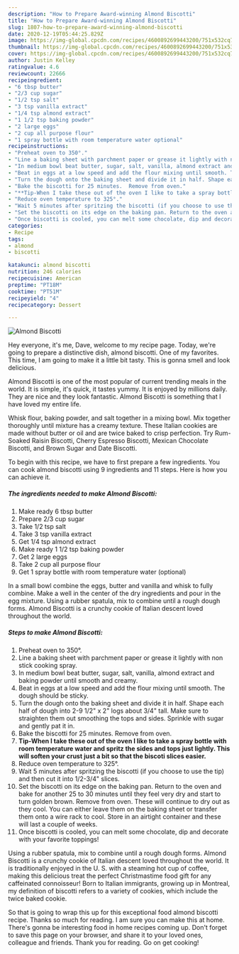 ```yaml
---
description: "How to Prepare Award-winning Almond Biscotti"
title: "How to Prepare Award-winning Almond Biscotti"
slug: 1807-how-to-prepare-award-winning-almond-biscotti
date: 2020-12-19T05:44:25.829Z
image: https://img-global.cpcdn.com/recipes/4600892699443200/751x532cq70/almond-biscotti-recipe-main-photo.jpg
thumbnail: https://img-global.cpcdn.com/recipes/4600892699443200/751x532cq70/almond-biscotti-recipe-main-photo.jpg
cover: https://img-global.cpcdn.com/recipes/4600892699443200/751x532cq70/almond-biscotti-recipe-main-photo.jpg
author: Justin Kelley
ratingvalue: 4.6
reviewcount: 22666
recipeingredient:
- "6 tbsp butter"
- "2/3 cup sugar"
- "1/2 tsp salt"
- "3 tsp vanilla extract"
- "1/4 tsp almond extract"
- "1 1/2 tsp baking powder"
- "2 large eggs"
- "2 cup all purpose flour"
- "1 spray bottle with room temperature water optional"
recipeinstructions:
- "Preheat oven to 350°."
- "Line a baking sheet with parchment paper or grease it lightly with non stick cooking spray."
- "In medium bowl beat butter, sugar, salt, vanilla, almond extract and baking powder until smooth and creamy."
- "Beat in eggs at a low speed and add the flour mixing until smooth. The dough should be sticky."
- "Turn the dough onto the baking sheet and divide it in half. Shape each half of dough into 2-9 1/2&#34; x 2&#34; logs about 3/4&#34; tall. Make sure to straighten them out smoothing the tops and sides. Sprinkle with sugar and gently pat it in."
- "Bake the biscotti for 25 minutes.  Remove from oven."
- "**Tip-When I take these out of the oven I like to take a spray bottle with room temperature water and spritz the sides and tops just lightly. This will soften your crust just a bit so that the biscoti slices easier.**"
- "Reduce oven temperature to 325°."
- "Wait 5 minutes after spritzing the biscotti (if you choose to use the tip) and then cut it into 1/2-3/4&#34; slices."
- "Set the biscotti on its edge on the baking pan. Return to the oven and bake for another 25 to 30 minutes until they feel very dry and start to turn golden brown. Remove from oven. These will continue to dry out as they cool. You can either leave them on the baking sheet or transfer them onto a wire rack to cool. Store in an airtight container and these will last a couple of weeks."
- "Once biscotti is cooled, you can melt some chocolate, dip and decorate with your favorite toppings!"
categories:
- Recipe
tags:
- almond
- biscotti

katakunci: almond biscotti 
nutrition: 246 calories
recipecuisine: American
preptime: "PT18M"
cooktime: "PT51M"
recipeyield: "4"
recipecategory: Dessert

---
```



![Almond Biscotti](https://img-global.cpcdn.com/recipes/4600892699443200/751x532cq70/almond-biscotti-recipe-main-photo.jpg)

Hey everyone, it's me, Dave, welcome to my recipe page. Today, we're going to prepare a distinctive dish, almond biscotti. One of my favorites. This time, I am going to make it a little bit tasty. This is gonna smell and look delicious.

Almond Biscotti is one of the most popular of current trending meals in the world. It is simple, it's quick, it tastes yummy. It is enjoyed by millions daily. They are nice and they look fantastic. Almond Biscotti is something that I have loved my entire life.

Whisk flour, baking powder, and salt together in a mixing bowl. Mix together thoroughly until mixture has a creamy texture. These Italian cookies are made without butter or oil and are twice baked to crisp perfection. Try Rum-Soaked Raisin Biscotti, Cherry Espresso Biscotti, Mexican Chocolate Biscotti, and Brown Sugar and Date Biscotti.


To begin with this recipe, we have to first prepare a few ingredients. You can cook almond biscotti using 9 ingredients and 11 steps. Here is how you can achieve it.

<!--inarticleads1-->

##### The ingredients needed to make Almond Biscotti:

1. Make ready 6 tbsp butter
1. Prepare 2/3 cup sugar
1. Take 1/2 tsp salt
1. Take 3 tsp vanilla extract
1. Get 1/4 tsp almond extract
1. Make ready 1 1/2 tsp baking powder
1. Get 2 large eggs
1. Take 2 cup all purpose flour
1. Get 1 spray bottle with room temperature water (optional)


In a small bowl combine the eggs, butter and vanilla and whisk to fully combine. Make a well in the center of the dry ingredients and pour in the egg mixture. Using a rubber spatula, mix to combine until a rough dough forms. Almond Biscotti is a crunchy cookie of Italian descent loved throughout the world. 

<!--inarticleads2-->

##### Steps to make Almond Biscotti:

1. Preheat oven to 350°.
1. Line a baking sheet with parchment paper or grease it lightly with non stick cooking spray.
1. In medium bowl beat butter, sugar, salt, vanilla, almond extract and baking powder until smooth and creamy.
1. Beat in eggs at a low speed and add the flour mixing until smooth. The dough should be sticky.
1. Turn the dough onto the baking sheet and divide it in half. Shape each half of dough into 2-9 1/2&#34; x 2&#34; logs about 3/4&#34; tall. Make sure to straighten them out smoothing the tops and sides. Sprinkle with sugar and gently pat it in.
1. Bake the biscotti for 25 minutes.  Remove from oven.
1. **Tip-When I take these out of the oven I like to take a spray bottle with room temperature water and spritz the sides and tops just lightly. This will soften your crust just a bit so that the biscoti slices easier.**
1. Reduce oven temperature to 325°.
1. Wait 5 minutes after spritzing the biscotti (if you choose to use the tip) and then cut it into 1/2-3/4&#34; slices.
1. Set the biscotti on its edge on the baking pan. Return to the oven and bake for another 25 to 30 minutes until they feel very dry and start to turn golden brown. Remove from oven. These will continue to dry out as they cool. You can either leave them on the baking sheet or transfer them onto a wire rack to cool. Store in an airtight container and these will last a couple of weeks.
1. Once biscotti is cooled, you can melt some chocolate, dip and decorate with your favorite toppings!


Using a rubber spatula, mix to combine until a rough dough forms. Almond Biscotti is a crunchy cookie of Italian descent loved throughout the world. It is traditionally enjoyed in the U. S. with a steaming hot cup of coffee, making this delicious treat the perfect Christmastime food gift for any caffeinated connoisseur! Born to Italian immigrants, growing up in Montreal, my definition of biscotti refers to a variety of cookies, which include the twice baked cookie. 

So that is going to wrap this up for this exceptional food almond biscotti recipe. Thanks so much for reading. I am sure you can make this at home. There's gonna be interesting food in home recipes coming up. Don't forget to save this page on your browser, and share it to your loved ones, colleague and friends. Thank you for reading. Go on get cooking!
